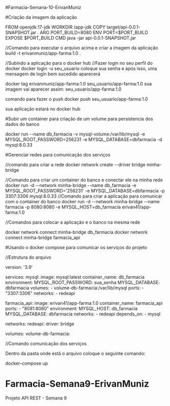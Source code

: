  #Farmacia-Semana-10-ErivanMuniz

 #Criação da imagem da aplicação 

FROM openjdk:17-jdk
WORKDIR /app-jdk
COPY target/api-0.0.1-SNAPSHOT.jar .
ARG PORT_BUILD=8080
ENV PORT=$PORT_BUILD
EXPOSE $PORT_BUILD
CMD java -jar api-0.0.1-SNAPSHOT.jar


//Comando para executar o arquivo acima e criar a imagem da aplicação
build -t erivanmuniz/app-farma:1.0 . 

//Subindo a aplicação para o docker hub
//Fazer login no seu perfil do docker
docker login -u seu_usuario
coloque sua senha e após isso, uma mensagem de login bem sucedido aparecerá

docker tag erivanmuniz/app-farma:1.0 seu_usuario/app-farma:1.0
sua imagem vai aparecer assim: 
seu_usuario/app-farma:1.0

comando para fazer o push 
docker push seu_usuario/app-farma:1.0

sua aplicação estará no docker hub


#Subir um container para criação de um volume para persistencia dos dados do banco 

docker run --name db_farmacia -v mysql-volume:/var/lib/mysql -e MYSQL_ROOT_PASSWORD=256231 -e MYSQL_DATABASE=dbfarmacia -d mysql:8.0.33

#Gerenciar redes para comunicação dos serviços

//comando para criar a rede 
docker network create --driver bridge minha-bridge 

//Comando para criar um container do banco e conectar ele na minha rede
docker run -d --network minha-bridge --name db_farmacia -e MYSQL_ROOT_PASSWORD='256231' -e MYSQL_DATABASE=dbfarmacia -p 3307:3306 mysql:8.0.33
//Comando para criar a aplicação para comunicar com o container do banco
 docker run -d --network minha-bridge --name farmacia -p 8080:8080 -e MYSQL_HOST=db_farmacia erivan41/app-farma:1.0

//Comandos para colocar a aplicação e o banco na mesma rede

docker network connect minha-bridge db_farmacia
docker network connect minha-bridge farmacia_api

#Usando o docker compose para comunicar os serviços do projeto

//Estrutura do arquivo

version: '3.9'

services:
  mysql:
    image: mysql:latest
    container_name: db_farmacia
    environment:
      MYSQL_ROOT_PASSWORD: sua_senha
      MYSQL_DATABASE: dbfarmacia
    volumes:
      - volume-db-farmacia:/var/lib/mysql
    ports:
      - "3307:3306"
    networks:
      - redeapi

  farmacia_api:
    image: erivan41/app-farma:1.0
    container_name: farmacia_api
    ports:
      - "8081:8080"
    environment:
      MYSQL_HOST: db_farmacia
      MYSQL_DATABASE: dbfarmacia
    networks:
      - redeapi
    depends_on:
      - mysql 

networks:
  redeapi:
    driver: bridge

volumes:
  volume-db-farmacia:

//Comando comunicação dos serviços

Dentro da pasta onde está o arquivo coloque o seguinte comando:

docker-compose up


# Farmacia-Semana9-ErivanMuniz
 Projeto API REST - Semana 9 


